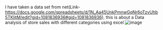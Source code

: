 I have taken a data set from net(Link-https://docs.google.com/spreadsheets/d/1N_Aa45UnkPmnwGqNr6oTzvUhb5TKlitM/edit?gid=1081836936#gid=1081836936),
this is about a Data analysis of store sales  with different categories using excel
![image](https://github.com/sohailahamed008/Vrinda-Store-Data-Analysis/assets/109674236/376ebcef-556b-49d2-9391-a7d4b8a5b480)
